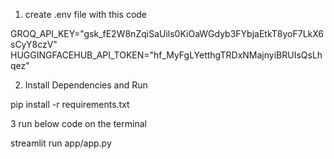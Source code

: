 1. create .env file with this code 

GROQ_API_KEY="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"
HUGGINGFACEHUB_API_TOKEN="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"

2. Install Dependencies and Run

pip install -r requirements.txt

3 run below code on the terminal

streamlit run app/app.py
